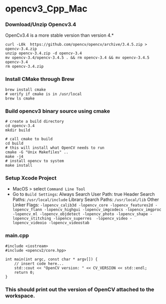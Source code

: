 # opencv3_Cpp_Mac

### Download/Unzip Opencv3.4
OpenCv3.4 is a more stable version than version 4.*
```
curl -L0k  https://github.com/opencv/opencv/archive/3.4.5.zip > opencv-3.4.zip
unzip opencv-3.4.zip -d opencv-3.4
mv opencv-3.4/opencv-3.4.5 . && rm opencv-3.4 && mv opencv-3.4.5 opencv-3.4
rm opencv-3.4.zip
```

### Install CMake through Brew
```
brew install cmake
# verify if cmake is in /usr/local
brew ls cmake
```

### Build opencv3 binary source using cmake
```
# create a build directory
cd opencv-3.4
mkdir build

# call cmake to build
cd build
# this will install what OpenCV needs to run
cmake -G "Unix Makefiles" ..
make -j4
# install opencv to system
make install
```

### Setup Xcode Project
* MacOS > select `Command Line Tool`
* Go to `Build Settings`:
    Always Search User Path: true
    Header Search Paths:  `/usr/local/include`
    Library Search Paths: `/usr/local/lib`
    Other Linker Flags: `-lopencv_calib3d -lopencv_core -lopencv_features2d -lopencv_flann -lopencv_highgui -lopencv_imgcodecs -lopencv_imgproc -lopencv_ml -lopencv_objdetect -lopencv_photo -lopencv_shape -lopencv_stitching -lopencv_superres  -lopencv_video -lopencv_videoio -lopencv_videostab`

### main.cpp
```
#include <iostream>
#include <opencv2/core.hpp>

int main(int argc, const char * argv[]) {
    // insert code here...
    std::cout << "OpenCV version: " << CV_VERSION << std::endl;
    return 0;
}
```
### This should print out the version of OpenCV attached to the workspace.
